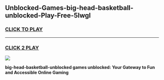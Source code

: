 
## Unblocked-Games-big-head-basketball-unblocked-Play-Free-5lwgl
<h3>
<a href="https://premium76.site?title=big-head-basketball-unblocked&ref=23A">CLICK TO PLAY</a></h3>
<hr>

<h3>
<a href="https://premium76.site?title=big-head-basketball-unblocked&ref=23A">CLICK 2 PLAY</a>
  
</h3>

<a href="https://premium76.site?title=big-head-basketball-unblocked&ref=23A"><img src="https://clearcache.store/games.png"></a>


**big-head-basketball-unblocked games unblocked: Your Gateway to Fun and Accessible Online Gaming**
